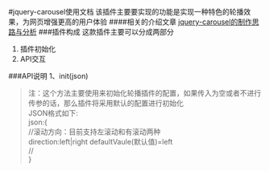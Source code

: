 #jquery-carousel使用文档
该插件主要要实现的功能是实现一种特色的轮播效果，为网页增强更高的用户体验
####相关的介绍文章
[jquery-carousel的制作思路与分析]()
###插件构成
这款插件主要可以分成两部分<br>
1. 插件初始化<br>
2. API交互

###API说明
1、init(json)
>注：这个方法主要使用来初始化轮播插件的配置，如果传入为空或者不进行传参的话，那么插件将采用默认的配置进行初始化<br>
>JSON格式如下:  
>json:{  
>   //滚动方向：目前支持左滚动和有滚动两种  
>   direction:left|right    defaultVaule(默认值)=left  
>   //  
>}

